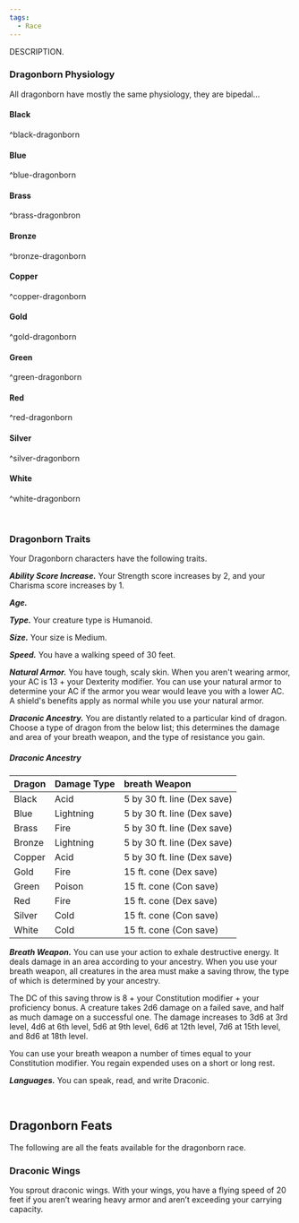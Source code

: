 ```yaml
---
tags:
  - Race
---
```

DESCRIPTION.

### Dragonborn Physiology
All dragonborn have mostly the same physiology, they are bipedal...

#### Black
^black-dragonborn

#### Blue
^blue-dragonborn

#### Brass
^brass-dragonbron

#### Bronze
^bronze-dragonborn

#### Copper
^copper-dragonborn

#### Gold
^gold-dragonborn

#### Green
^green-dragonborn

#### Red
^red-dragonborn

#### Silver
^silver-dragonborn

#### White  
^white-dragonborn

<br>

### Dragonborn Traits
Your Dragonborn characters have the following traits.

***Ability Score Increase.***
Your Strength score increases by 2, and your Charisma score increases by 1.

***Age.***


***Type.***
Your creature type is Humanoid.

***Size.***
Your size is Medium.

***Speed.***
You have a walking speed of 30 feet.

***Natural Armor.***
You have tough, scaly skin. When you aren't wearing armor, your AC is 13 + your Dexterity modifier. You can use your natural armor to determine your AC if the armor you wear would leave you with a lower AC. A shield's benefits apply as normal while you use your natural armor.

***Draconic Ancestry.***
You are distantly related to a particular kind of dragon. Choose a type of dragon from the below list; this determines the damage and area of your breath weapon, and the type of resistance you gain.

##### Draconic Ancestry
| Dragon | Damage Type | breath Weapon               |
|:-------|:------------|:----------------------------|
| Black  | Acid        | 5 by 30 ft. line (Dex save) |
| Blue   | Lightning   | 5 by 30 ft. line (Dex save) |
| Brass  | Fire        | 5 by 30 ft. line (Dex save) |
| Bronze | Lightning   | 5 by 30 ft. line (Dex save) |
| Copper | Acid        | 5 by 30 ft. line (Dex save) |
| Gold   | Fire        | 15 ft. cone (Dex save)      |
| Green  | Poison      | 15 ft. cone (Con save)      |
| Red    | Fire        | 15 ft. cone (Dex save)      |
| Silver | Cold        | 15 ft. cone (Con save)      |
| White  | Cold        | 15 ft. cone (Con save)      |

***Breath Weapon.***
You can use your action to exhale destructive energy. It deals damage in an area according to your ancestry. When you use your breath weapon, all creatures in the area must make a saving throw, the type of which is determined by your ancestry.

The DC of this saving throw is 8 + your Constitution modifier + your proficiency bonus. A creature takes 2d6 damage on a failed save, and half as much damage on a successful one. The damage increases to 3d6 at 3rd level, 4d6 at 6th level, 5d6 at 9th level, 6d6 at 12th level, 7d6 at 15th level, and 8d6 at 18th level.

You can use your breath weapon a number of times equal to your Constitution modifier. You regain expended uses on a short or long rest.

***Languages.***
You can speak, read, and write Draconic.

<br>

## Dragonborn Feats
The following are all the feats available for the dragonborn race.

### Draconic Wings
You sprout draconic wings. With your wings, you have a flying speed of 20 feet if you aren’t wearing heavy armor and aren’t exceeding your carrying capacity.